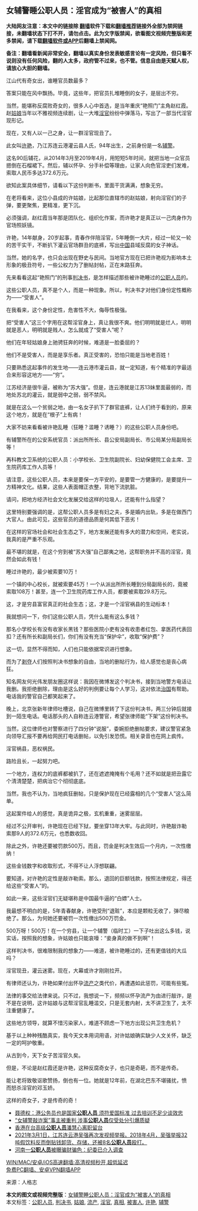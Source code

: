  <h2>女辅警睡公职人员：淫官成为“被害人”的真相</h2> <p class="notice"><b>大陆网友注意：本文中的链接除 <a href="https://github.com/bannedbook/fanqiang" >翻墙</a>软件下载和<a href="https://github.com/killgcd/justmysocks/blob/master/README.md">翻墙推荐</a>链接外全部为禁网链接，未翻墙状态下打不开，请勿点击。此为文字版禁闻，欲看图文视频完整版和更多禁闻，请下载<a href="https://github.com/bannedbook/fanqiang">翻墙软件或APP</a>后翻墙上禁闻网。</p><p>备注：翻墙看新闻非常安全，翻墙以真实身份发表敏感言论有一定风险，但只看不说则没有任何风险，翻的人太多，政府管不过来，也不管。信息自由是天赋人权，请放心大胆的翻墙。</b></p>  <div class="entry"> <p>江山代有奇女出，谁睡官员数最多？</p> <p>答案只能在风中飘扬。毕竟，这些年，把官员扎堆睡倒的女子，是层出不穷。</p> <p>当然，能堪称反腐败奇女的，很多人心中首选，是当年重庆“艳照门”主角赵红霞。赵<a href="https://www.bannedbook.org/bnews/tag/%e5%a7%91%e5%a8%98/" class="st_tag internal_tag" rel="tag" title="标签 姑娘 下的日志">姑娘</a>当年以不雅视频连续剧，让一大堆<a href="https://www.bannedbook.org/bnews/tag/%e6%b7%ab%e5%ae%98/" class="st_tag internal_tag" rel="tag" title="标签 淫官 下的日志">淫官</a>纷纷中弹落马，写出了一部当代淫官现形记。</p> <p>现在，又有人以一己之身，让一群淫官现丑了。</p> <p>此女叫<a href="https://www.bannedbook.org/bnews/tag/%e8%ae%b8%e8%89%b3/" class="st_tag internal_tag" rel="tag" title="标签 许艳 下的日志">许艳</a>，乃江苏连云港灌云县人氏，94年出生，之前身份是一名<a href="https://www.bannedbook.org/bnews/tag/%E8%BE%85%E8%AD%A6/" class="st_tag internal_tag" rel="tag" title="标签 辅警 下的日志">辅警</a>。</p> <p>这名90后辅花，从2014年3月至2019年4月，用短短5年时间，就把当地一众官员摁倒在石榴裙下。然后，辅以怀孕、分手补偿等理由，让家人向色官淫吏们发难，索取人民币多达372.6万元。</p> <p>欲知此案具体细节，请看以下这份判断书，里面干货满满，想象无穷。</p> <p>在老将看来，这位小县成的许姑娘，比起那位直辖市的赵姑娘，射向淫官们的子弹，要更聚焦，更精准，更下沉。</p> <p>必须强调，赵红霞当年那是团队化、组织化作案，而许艳才是真正以一己肉身作为官场照妖镜。</p> <p>许艳，14年献身，20岁起事，青春作伴陪淫官，5年睡倒一大片，经过一轮又一轮的苦干实干，不断扒下灌云官场群丑的底裤，写出<span class='wp_keywordlink_affiliate'><a href="https://www.bannedbook.org/" title="中国" target="_blank">中国</a></span>县域反腐的女子神话。</p> <p>当然，她的名字，也只会出现在野史与民间。当地官方现在已把许艳视为影响本土形象的极丑符号，一些公权力为了删帖封帖，正在末路狂奔。</p> <p>先来看看这起“艳照门”的刑事<a href="https://www.bannedbook.org/bnews/tag/%E5%88%A4%E5%86%B3%E4%B9%A6/" class="st_tag internal_tag" rel="tag" title="标签 判决书 下的日志">判决书</a>，是怎样描述那些被许艳睡过的<a href="https://www.bannedbook.org/bnews/tag/%E5%85%AC%E8%81%8C%E4%BA%BA%E5%91%98/" class="st_tag internal_tag" rel="tag" title="标签 公职人员 下的日志">公职人员</a>的。</p> <p>这些公职人员，真不是个人，而是一种现象。所以，判决书才对他们身份定性概称为——“受害人”。</p> <p>在我看来，这个身份定性，危害性不大，侮辱性极强。</p> <p>把“受害人”这三个字用在这帮淫官身上，真让我很不爽。他们明明就是烂人，明明就是恶人，明明就是贱人，怎么就成了“受害人”呢？</p>  <p>他们在年轻姑娘身上驰骋狂奔的时候，难道是一脸委屈的？</p> <p>他们不是受害人，而是是享乐者。真正受害的，恐怕只能是当地老百姓！</p> <p>只要熟悉这起事件的发生地——连云港市灌云县，就一定知道，有个精准的字最适合来形容这地方——“穷”。</p> <p>江苏经济是很牛逼，被称为“苏大强”。但是，连云港就是江苏13妹里面最弱的，而地处苏北的灌云，就是弱中之弱，弱不禁风。</p> <p>就是在这么一个贫弱之地，由一名女子扒下了群官底裤，让人们终于看到的，原来这个地方，就是在“根子”上有病！</p> <p>大家不妨来看看被许艳乱睡（狂睡？滥睡？诱睡？）的这些公职人员身份吧。</p> <p>有辅警所在的公安系统官员：派出所所长、县公安局副局长、市公局某分局副局长等！</p> <p>再科教文卫系统的公职人员：小学校长、卫生院副院长、妇幼保健院工会主席、卫生院药库工作人员等！</p> <p>请注意，这些公职人员，本来是要保一方平安的，是要管一方健康的，是要提升一方精神文化。结果，这些人表面帽正衣整，背地下流肮脏。</p> <p>请问，把地方经济社会文化发展交给这样的垃圾人，还能有什么指望？</p> <p>这里特别要强调的是，这帮公职人员多是有妇之夫，多是婚内出轨，多是在做西门大官人。由此可见，这些官员的道德品质是何其低下恶劣！</p> <p>在这样的官场社会和社会生态之下，地方发展还能有多大的潜力和空间，老实说，我真的是严重不乐观。</p> <p>最不堪的就是，在这个穷到被“苏大强”自己鄙夷之地，这帮职务并不高的淫官，竟然会如此有钱！</p> <p>睡过许艳的，最少被索要10万！</p> <p>一个镇的中心校长，就被索要45万！一个从派出所所长睡到分局副局长的，竟被索取108万！甚至，连一个卫生院药库工作人员，都要被索取29.8万元。</p>  <p>这，才是穷县富官真正的社会生态；这，才是一个淫官祸县的生动标本！</p> <p>我就想问一下，你们这些公职人员，凭什么能有这么多钱？</p> <p>那名小学校长有没有收家长黑钱？那些医院小吏有没有收患者红包、拿医药代表回扣？还有所长和副局长们，你们有没有充当“保护伞”，收取“保护费”？</p> <p>这一切，显然不得而知，人们也只能依据常识进行想象。</p> <p>而为了<span class='wp_keywordlink'><a href="https://www.bannedbook.org/forum2/topic21.html" title="《剥夺》 黄建民 著" target="_blank">剥夺</a></span>人们按照判决书想象的自由，当地的删帖行为，给人感觉也是丧心病狂。</p> <p>知名网友何光伟发朋友圈这样说：我因在微博发这个判决书，接到当地警方电话让我删。我拒绝删除，理由是这么好的判例要让每个人学习，这对依法<span class='wp_keywordlink'><a href="https://www.bannedbook.org/forum24/topic8925.html" title="《治国大道》" target="_blank">治国</a></span>有帮助。电话我的警官自己都笑起来了。</p> <p>晚上，北京张新年律师吐槽说，自己在微博里转了下这份判决书，两三分钟后就接到一陌生电话。电话那头的人自称连云港警官，希望张律师能“下架”这份判决书。</p> <p>当然，这位律师也对警察进行了四分钟“说服”，委婉拒绝删帖要求，建议警官紧急向领导汇报不要再给网民打电话删帖，以免引发恐慌。相关录音也在网上疯传。</p> <p>淫官祸县，恶权祸民。</p> <p>路险且长，一起努力吧。</p> <p>一个地方，连权力的底裤都被扒了，还在遮遮掩掩有个毛用？还不如就是把丑露它个清清楚楚，把病治它个彻彻底底。</p> <p>当然，我也不认为，当地疯狂删帖，只是保护现在已经露相的几个“受害人”这么简单。</p> <p>这起案件给人的感觉，真是诡异之极，玄机重重，迷雾层层。</p> <p>经过不公开审判，许艳现在已经下狱，要坐穿13年大牢。与此同时，许艳敲诈勒索那9人的372.6万元，也悉数收回。</p> <p>除此之外，许艳还要被罚款500万。而且，罚金是判决生效后一个月内，一次性缴纳！</p>  <p>这些金钱数字和收取形式，不得不让人浮想联翩。</p> <p>要知道，对许艳的定性是敲诈勒索。那么，退回的巨额钱款，按照法律规定，得还给这些“受害人”的。</p> <p>如此一来，这些淫官们无疑堪称是中国最牛逼的“白嫖”人士。</p> <p>我最想不明白的是，5年青春献身，许艳受刑“退赃”，本应是颗粒无收了，弹尽粮绝了。那么，为何她还要被罚一次性缴出500万罚金。</p> <p>500万呀！500万！在一个穷县，让一个辅警（临时工）一下子吐出这么多钱，说实话，按照我的想象，许姑娘也只能哀嚎：“妾身真的做不到啊”！</p> <p>这样判决书，很难限制我的想象力——难道，被许艳睡过的，还有更值钱的大瓜吗？</p> <p>淫官现丑，灌云迷雾。现在，大幕或许才刚刚拉开。</p> <p>有律师还认为，许艳如果付出怀孕<a href="https://www.bannedbook.org/bnews/tag/%E6%B5%81%E4%BA%A7/" class="st_tag internal_tag" rel="tag" title="标签 流产 下的日志">流产</a>之类代价，再遭遇如此惩罚，可能有些冤。</p> <p>法律的事交给法律来说。只不过，我想说一下，频频以怀孕流产为由进行敲诈，是不是在说明，这许姑娘与这帮淫官乱睡滥交，只是无套内射，太不讲卫生了，太不注重健康了。</p> <p>这些地方领导，就算不惜污染家人，难道不顾虑一下地方出现公共卫生危机？</p> <p>基于以上种种残酷真实，我今天文本用词用语，对许姑娘确实缺少人文关怀，缺乏一定的呵护敬重。</p> <p>从古到今，天下女子苦淫官久矣。</p> <p>但是，不论是赵红霞还是许艳，这种反腐奇女子，也只是奇葩，而不是传奇。</p> <p>能让老将致敬讴歌赞扬，倒也有一位。她就是12年前，在湖北巴东不堪骚扰，愤而怒杀淫官的邓玉娇。</p> <p>这样的奇女子，才是传奇的奇！</p>  <ul class='op-related-articles' title='相关阅读'> <li><a href='https://www.bannedbook.org/bnews/comments/20210314/1504472.html' target='_blank'>聂德权：港公务员也是国家<b>公职人员</b> 须符爱国标准 过去培训不足少谈效忠</a></li> <li><a href='https://www.bannedbook.org/bnews/headline/20210313/1503939.html' target='_blank'>“女辅警敲诈案”事主被重判 涉事<b>公职人员</b>仅受处分引爆质疑</a></li> <li><a href='https://www.bannedbook.org/bnews/taiwannews/20210312/1503437.html' target='_blank'>香港在台高级<b>公职人员</b>潘慧心离职留台</a></li> <li><a href='https://www.bannedbook.org/bnews/bannedvideo/20210301/1496275.html' target='_blank'>2021年3月1日，江苏连云港吴强再次发视频举报。2018年4月，吴强举报32吨假饮料反而倒贴钱卸货、存储，还被8名<b>公职人员</b>殴打。</a></li> <li><a href='https://www.bannedbook.org/bnews/baitai/20210119/1470789.html' target='_blank'>河南一<b>公职人员</b>被曝骗财骗色：纪委已介入调查</a></li> </ul> <p class="texttj"> <a href="https://github.com/bannedbook/fanqiang/wiki/V2ray%E6%9C%BA%E5%9C%BA" target="_blank">WIN/MAC/安卓/iOS高速翻墙:高清视频秒开,超低延迟</a><br/> <a href="https://github.com/bannedbook/fanqiang/wiki/%E7%A6%81%E9%97%BB%E7%BD%91%E5%AE%89%E5%8D%93%E7%BF%BB%E5%A2%99%E6%96%B0%E9%97%BBAPP" target="_blank">免费PC翻墙、安卓VPN翻墙APP</a></p><p> 来源：人格志 </p><a name='sharetosocial'></a>       <div><b>本文的图文或视频完整版</b>：<a href='https://www.bannedbook.org/bnews/comments/20210314/1504850.html'>女辅警睡公职人员：淫官成为“被害人”的真相</a></div>  </div><!--END ENTRY--> <div class="postfooter"> <div>本文标签：<a href="https://www.bannedbook.org/bnews/tag/%E5%85%AC%E8%81%8C%E4%BA%BA%E5%91%98/" rel="tag">公职人员</a>, <a href="https://www.bannedbook.org/bnews/tag/%E5%88%A4%E5%86%B3%E4%B9%A6/" rel="tag">判决书</a>, <a href="https://www.bannedbook.org/bnews/tag/%e5%a7%91%e5%a8%98/" rel="tag">姑娘</a>, <a href="https://www.bannedbook.org/bnews/tag/%E6%B5%81%E4%BA%A7/" rel="tag">流产</a>, <a href="https://www.bannedbook.org/bnews/tag/%e6%b7%ab%e5%ae%98/" rel="tag">淫官</a>, <a href="https://www.bannedbook.org/bnews/tag/%e7%9c%9f%e7%9b%b8/" rel="tag">真相</a>, <a href="https://www.bannedbook.org/bnews/tag/%E8%A2%AB%E5%AE%B3%E4%BA%BA/" rel="tag">被害人</a>, <a href="https://www.bannedbook.org/bnews/tag/%e8%ae%b8%e8%89%b3/" rel="tag">许艳</a>, <a href="https://www.bannedbook.org/bnews/tag/%E8%BE%85%E8%AD%A6/" rel="tag">辅警</a></div>  </div><!--END POSTFOOTER--> 